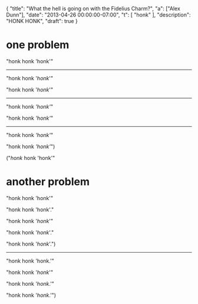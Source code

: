 {
	"title": "What the hell is going on with the Fidelius Charm?",
	"a": ["Alex Dunn"],
	"date": "2013-04-26 00:00:00-07:00",
	"t": [
        "honk"
		],
	"description": "HONK HONK",
    "draft": true
}

# one problem

"honk honk 'honk'"

***

"honk honk '*honk*'"

"honk honk '*honk*'"

***

"honk honk *'honk'*"

"honk honk *'honk'*"

***

"honk honk *'honk'*"

"honk honk *'honk'*")

("*honk* honk 'honk'"

# another problem

"honk honk 'honk'"

"honk honk 'honk'."

"honk honk '*honk*'"

"honk honk '*honk*'."

"honk honk '*honk*'.")

***

"honk honk 'honk.'"

"honk honk '*honk*'"

"honk honk '*honk*.'"

"honk honk '*honk*.'")
